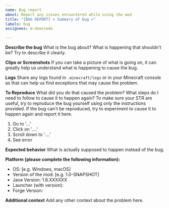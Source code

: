 ```yaml
---
name: Bug report
about: Report any issues encountered while using the mod
title: "[BUG REPORT] < Summary of bug >"
labels: bug
assignees: m-doescode

---
```


**Describe the bug**
What is the bug about? What is happening that shouldn't be? Try to describe it clearly.

**Clips or Screenshots**
If you can take a picture of what is going on, it can greatly help us understand what is happening to cause the bug.

**Logs**
Share any logs found in `.minecraft/logs` or in your Minecraft console as that can help us find exceptions that may cause the problem.

**To Reproduce**
What did you do that caused the problem? What steps do I need to follow to cause it to happen again?
To make sure your STR are useful, try to reproduce the bug yourself using only the instructions provided. If the bug can't be reproduced, try to experiment to cause it to happen again and report it here.
1. Go to '...'
2. Click on '....'
3. Scroll down to '....'
4. See error

**Expected behavior**
What is actually supposed to happen instead of the bug.

**Platform (please complete the following information):**
 - OS: [e.g. Windows, macOS]
 - Version of the mod: [e.g. 1.0-SNAPSHOT]
 - Java Version: 1.8.XXXXXX
 - Launcher (with version): 
 - Forge Version: 

**Additional context**
Add any other context about the problem here.
